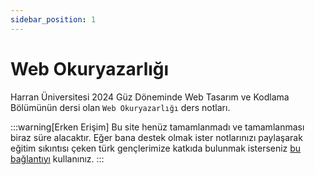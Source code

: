 ```yaml
---
sidebar_position: 1
---
```


# Web Okuryazarlığı

Harran Üniversitesi 2024 Güz Döneminde Web Tasarım ve Kodlama Bölümünün dersi olan `Web Okuryazarlığı` ders notları.

:::warning[Erken Erişim]
Bu site henüz tamamlanmadı ve tamamlanması biraz süre alacaktır. Eğer bana destek olmak ister notlarınızı paylaşarak eğitim sıkıntısı çeken türk gençlerimize katkıda bulunmak isterseniz [bu bağlantıyı](#) kullanınız.
:::
